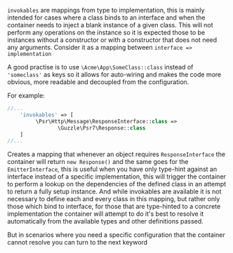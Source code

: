 
`invokables` are mappings from type to implementation, this is mainly intended
 for cases where a class binds to an interface and when the container needs to inject
 a blank instance of a given class. This will not perform any operations on the instance
 so it is expected those to be instances without a constructor or with a constructor that
 does not need any arguments. Consider it as a mapping between `interface => implementation`

A good practise is to use `\Acme\App\SomeClass::class` instead of `'someclass'` as keys so
it allows for auto-wiring and makes the code more obvious, more readable and decoupled from
the configuration.

For example:

```php
//...
    'invokables' => [
         \Psr\Http\Message\ResponseInterface::class =>
                \Guzzle\Psr7\Response::class
    ]
//...
```

Creates a mapping that whenever an object requires `ResponseInterface` the container will return
`new Response()` and the same goes for the `EmitterInterface`, this is useful when you have only
type-hint against an interface instead of a specific implementation, this will trigger the container
to perform a lookup on the dependencies of the defined class in an attempt to return a fully setup
instance. And while invokables are available it is not necessary to define each and every class in this mapping,
but rather only those which bind to interface, for those that are type-hinted to a concrete
implementation the container will attempt to do it's best to resolve it automatically from the available
types and other definitions passed.

But in scenarios where you need a specific configuration that the container cannot resolve
you can turn to the next keyword
